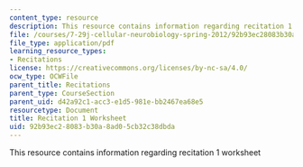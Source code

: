 ```yaml
---
content_type: resource
description: This resource contains information regarding recitation 1 worksheet
file: /courses/7-29j-cellular-neurobiology-spring-2012/92b93ec28083b30a8ad05cb32c38dbda_MIT7_29JS12_Recitation1.pdf
file_type: application/pdf
learning_resource_types:
- Recitations
license: https://creativecommons.org/licenses/by-nc-sa/4.0/
ocw_type: OCWFile
parent_title: Recitations
parent_type: CourseSection
parent_uid: d42a92c1-acc3-e1d5-981e-bb2467ea68e5
resourcetype: Document
title: Recitation 1 Worksheet
uid: 92b93ec2-8083-b30a-8ad0-5cb32c38dbda
---
```

This resource contains information regarding recitation 1 worksheet